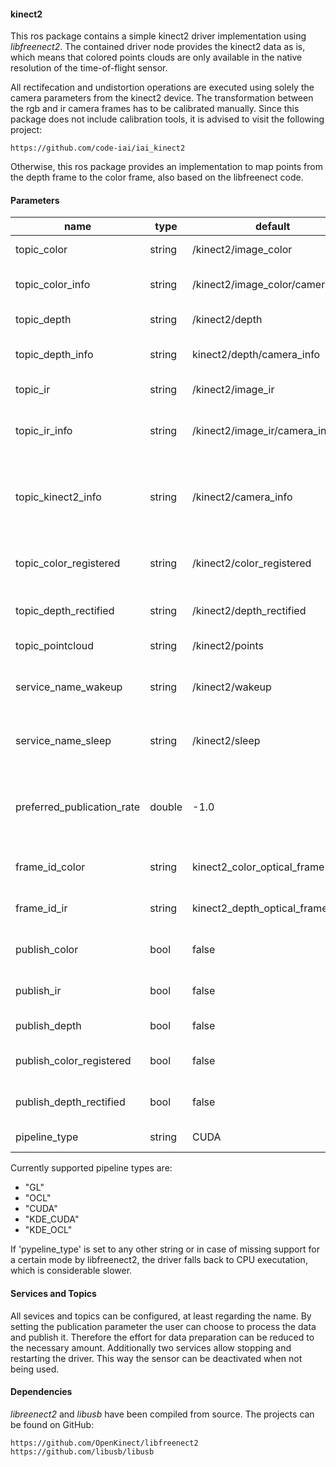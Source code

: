 #### kinect2
This ros package contains a simple kinect2 driver implementation using *libfreenect2*. 
The contained driver node provides the kinect2 data as is, which means that colored points clouds are only available in the native resolution of the time-of-flight sensor.

All rectifecation and undistortion operations are executed using  solely the camera parameters from the kinect2 device.
The transformation between the rgb and ir camera frames has to be calibrated manually. Since this package does not include calibration tools, it is advised to visit the following project:

	https://github.com/code-iai/iai_kinect2

Otherwise, this ros package provides an implementation to map points from the depth frame to the color frame, also based on the libfreenect code.

#### Parameters
| name | type  | default | what for |
| --------|-----|------| ----------- |
| topic_color | string | /kinect2/image_color | full hd rgb image |
| topic_color_info | string | /kinect2/image_color/camera_info | color camera parameters |
| topic_depth | string | /kinect2/depth | depth images |
| topic_depth_info | string | kinect2/depth/camera_info | depth camera parameters |
| topic_ir | string | /kinect2/image_ir | intensity image |
| topic_ir_info | string | /kinect2/image_ir/camera_info | same as depth camera parameters |
| topic_kinect2_info | string | /kinect2/camera_info | all coeffiecients and parameters packed together |
| topic_color_registered | string | /kinect2/color_registered | registered color image, not full-hd anymore |
| topic_depth_rectified | string | /kinect2/depth_rectified | rectified depth images |
| topic_pointcloud | string | /kinect2/points | colored point cloud |
| service_name_wakeup | string | /kinect2/wakeup | service name to (re-)start the driver |
| service_name_sleep | string | /kinect2/sleep | service name to stop the driver |
| preferred_publication_rate | double | -1.0 | preferred rate at which the driver front end sould operate |
| frame_id_color | string | kinect2_color_optical_frame | frame name for the color camera |
| frame_id_ir | string | kinect2_depth_optical_frame | frame_id for the ir / depth camera |
| publish_color | bool |  false | publish the color image in full-hd |
| publish_ir |  bool |  false | publish the intensity image |
| publish_depth | bool | false | publish the depth image |
| publish_color_registered | bool |  false | publish the registered color image |
| publish_depth_rectified | bool |  false | publish the rectified depth image |
| pipeline_type | string | CUDA  | set the pipeline type | 

Currently supported pipeline types are:

* "GL"
* "OCL"
* "CUDA"
* "KDE_CUDA"
* "KDE_OCL"

If 'pypeline_type' is set to any other string or in case of missing support for a certain mode by libfreenect2, the driver falls back to CPU executation, which is considerable slower.

#### Services and Topics
All sevices and topics can be configured, at least regarding the name. By setting the publication parameter
the user can choose to process the data and publish it. Therefore the effort for data preparation can be 
reduced to the necessary amount.
Additionally two services allow stopping and restarting the driver. This way the sensor can be deactivated 
when not being used.

#### Dependencies
*libreenect2* and *libusb* have been compiled from source. The projects can be found on GitHub:

	https://github.com/OpenKinect/libfreenect2
	https://github.com/libusb/libusb
